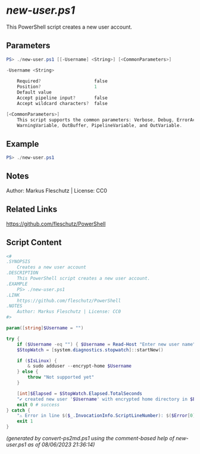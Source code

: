 *new-user.ps1*
================

This PowerShell script creates a new user account.

Parameters
----------
```powershell
PS> ./new-user.ps1 [[-Username] <String>] [<CommonParameters>]

-Username <String>
    
    Required?                    false
    Position?                    1
    Default value                
    Accept pipeline input?       false
    Accept wildcard characters?  false

[<CommonParameters>]
    This script supports the common parameters: Verbose, Debug, ErrorAction, ErrorVariable, WarningAction, 
    WarningVariable, OutBuffer, PipelineVariable, and OutVariable.
```

Example
-------
```powershell
PS> ./new-user.ps1

```

Notes
-----
Author: Markus Fleschutz | License: CC0

Related Links
-------------
https://github.com/fleschutz/PowerShell

Script Content
--------------
```powershell
<#
.SYNOPSIS
	Creates a new user account
.DESCRIPTION
	This PowerShell script creates a new user account.
.EXAMPLE
	PS> ./new-user.ps1
.LINK
	https://github.com/fleschutz/PowerShell
.NOTES
	Author: Markus Fleschutz | License: CC0
#>

param([string]$Username = "")

try {
	if ($Username -eq "") { $Username = Read-Host "Enter new user name" }
	$StopWatch = [system.diagnostics.stopwatch]::startNew()

	if ($IsLinux) {
		& sudo adduser --encrypt-home $Username
	} else {
		throw "Not supported yet"
	}

	[int]$Elapsed = $StopWatch.Elapsed.TotalSeconds
	"✔️ created new user '$Username' with encrypted home directory in $Elapsed sec"
	exit 0 # success
} catch {
	"⚠️ Error in line $($_.InvocationInfo.ScriptLineNumber): $($Error[0])"
	exit 1
}
```

*(generated by convert-ps2md.ps1 using the comment-based help of new-user.ps1 as of 08/06/2023 21:36:14)*
